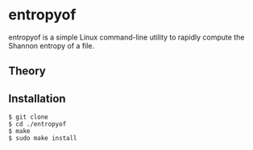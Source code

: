# entropyof

entropyof is a simple Linux command-line utility to rapidly compute the Shannon entropy of a file.

## Theory

## Installation

```{shell}
$ git clone 
$ cd ./entropyof 
$ make
$ sudo make install
```
